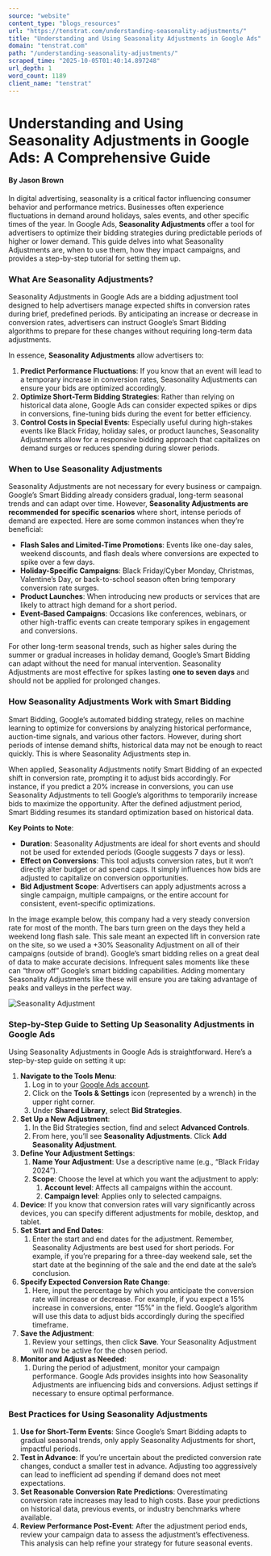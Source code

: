 ```yaml
---
source: "website"
content_type: "blogs_resources"
url: "https://tenstrat.com/understanding-seasonality-adjustments/"
title: "Understanding and Using Seasonality Adjustments in Google Ads"
domain: "tenstrat.com"
path: "/understanding-seasonality-adjustments/"
scraped_time: "2025-10-05T01:40:14.897248"
url_depth: 1
word_count: 1189
client_name: "tenstrat"
---
```


# Understanding and Using Seasonality Adjustments in Google Ads: A Comprehensive Guide

#### By Jason Brown

In digital advertising, seasonality is a critical factor influencing consumer behavior and performance metrics. Businesses often experience fluctuations in demand around holidays, sales events, and other specific times of the year. In Google Ads, **Seasonality Adjustments** offer a tool for advertisers to optimize their bidding strategies during predictable periods of higher or lower demand. This guide delves into what Seasonality Adjustments are, when to use them, how they impact campaigns, and provides a step-by-step tutorial for setting them up.

### What Are Seasonality Adjustments?

Seasonality Adjustments in Google Ads are a bidding adjustment tool designed to help advertisers manage expected shifts in conversion rates during brief, predefined periods. By anticipating an increase or decrease in conversion rates, advertisers can instruct Google’s Smart Bidding algorithms to prepare for these changes without requiring long-term data adjustments.

In essence, **Seasonality Adjustments** allow advertisers to:

1. **Predict Performance Fluctuations**: If you know that an event will lead to a temporary increase in conversion rates, Seasonality Adjustments can ensure your bids are optimized accordingly.
2. **Optimize Short-Term Bidding Strategies**: Rather than relying on historical data alone, Google Ads can consider expected spikes or dips in conversions, fine-tuning bids during the event for better efficiency.
3. **Control Costs in Special Events**: Especially useful during high-stakes events like Black Friday, holiday sales, or product launches, Seasonality Adjustments allow for a responsive bidding approach that capitalizes on demand surges or reduces spending during slower periods.

### When to Use Seasonality Adjustments

Seasonality Adjustments are not necessary for every business or campaign. Google’s Smart Bidding already considers gradual, long-term seasonal trends and can adapt over time. However, **Seasonality Adjustments are recommended for specific scenarios** where short, intense periods of demand are expected. Here are some common instances when they’re beneficial:

* **Flash Sales and Limited-Time Promotions**: Events like one-day sales, weekend discounts, and flash deals where conversions are expected to spike over a few days.
* **Holiday-Specific Campaigns**: Black Friday/Cyber Monday, Christmas, Valentine’s Day, or back-to-school season often bring temporary conversion rate surges.
* **Product Launches**: When introducing new products or services that are likely to attract high demand for a short period.
* **Event-Based Campaigns**: Occasions like conferences, webinars, or other high-traffic events can create temporary spikes in engagement and conversions.

For other long-term seasonal trends, such as higher sales during the summer or gradual increases in holiday demand, Google’s Smart Bidding can adapt without the need for manual intervention. Seasonality Adjustments are most effective for spikes lasting **one to seven days** and should not be applied for prolonged changes.

### How Seasonality Adjustments Work with Smart Bidding

Smart Bidding, Google’s automated bidding strategy, relies on machine learning to optimize for conversions by analyzing historical performance, auction-time signals, and various other factors. However, during short periods of intense demand shifts, historical data may not be enough to react quickly. This is where Seasonality Adjustments step in.

When applied, Seasonality Adjustments notify Smart Bidding of an expected shift in conversion rate, prompting it to adjust bids accordingly. For instance, if you predict a 20% increase in conversions, you can use Seasonality Adjustments to tell Google’s algorithms to temporarily increase bids to maximize the opportunity. After the defined adjustment period, Smart Bidding resumes its standard optimization based on historical data.

**Key Points to Note**:

* **Duration**: Seasonality Adjustments are ideal for short events and should not be used for extended periods (Google suggests 7 days or less).
* **Effect on Conversions**: This tool adjusts conversion rates, but it won’t directly alter budget or ad spend caps. It simply influences how bids are adjusted to capitalize on conversion opportunities.
* **Bid Adjustment Scope**: Advertisers can apply adjustments across a single campaign, multiple campaigns, or the entire account for consistent, event-specific optimizations.

In the image example below, this company had a very steady conversion rate for most of the month. The bars turn green on the days they held a weekend long flash sale. This sale meant an expected lift in conversion rate on the site, so we used a +30% Seasonality Adjustment on all of their campaigns (outside of brand). Google’s smart bidding relies on a great deal of data to make accurate decisions. Infrequent sales moments like these can “throw off” Google’s smart bidding capabilities. Adding momentary Seasonality Adjustments like these will ensure you are taking advantage of peaks and valleys in the perfect way.

![Seasonality Adjustment](https://tenstrat.com/wp-content/uploads/2024/11/Seasonality-Adjustment-300x179.jpg)

### Step-by-Step Guide to Setting Up Seasonality Adjustments in Google Ads

Using Seasonality Adjustments in Google Ads is straightforward. Here’s a step-by-step guide on setting it up:

1. **Navigate to the Tools Menu**:
    1. Log in to your [Google Ads account](https://ads.google.com/).
    2. Click on the **Tools & Settings** icon (represented by a wrench) in the upper right corner.
    3. Under **Shared Library**, select **Bid Strategies**.
2. **Set Up a New Adjustment**:
    1. In the Bid Strategies section, find and select **Advanced Controls**.
    2. From here, you’ll see **Seasonality Adjustments**. Click **Add Seasonality Adjustment**.
3. **Define Your Adjustment Settings**:
    1. **Name Your Adjustment**: Use a descriptive name (e.g., “Black Friday 2024”).
    2. **Scope**: Choose the level at which you want the adjustment to apply:
        1. **Account level**: Affects all campaigns within the account.
        2. **Campaign level**: Applies only to selected campaigns.
4. **Device**: If you know that conversion rates will vary significantly across devices, you can specify different adjustments for mobile, desktop, and tablet.
5. **Set Start and End Dates**:
    1. Enter the start and end dates for the adjustment. Remember, Seasonality Adjustments are best used for short periods. For example, if you’re preparing for a three-day weekend sale, set the start date at the beginning of the sale and the end date at the sale’s conclusion.
6. **Specify Expected Conversion Rate Change**:
    1. Here, input the percentage by which you anticipate the conversion rate will increase or decrease. For example, if you expect a 15% increase in conversions, enter “15%” in the field. Google’s algorithm will use this data to adjust bids accordingly during the specified timeframe.
7. **Save the Adjustment**:
    1. Review your settings, then click **Save**. Your Seasonality Adjustment will now be active for the chosen period.
8. **Monitor and Adjust as Needed**:
    1. During the period of adjustment, monitor your campaign performance. Google Ads provides insights into how Seasonality Adjustments are influencing bids and conversions. Adjust settings if necessary to ensure optimal performance.

### Best Practices for Using Seasonality Adjustments

1. **Use for Short-Term Events**: Since Google’s Smart Bidding adapts to gradual seasonal trends, only apply Seasonality Adjustments for short, impactful periods.
2. **Test in Advance**: If you’re uncertain about the predicted conversion rate changes, conduct a smaller test in advance. Adjusting too aggressively can lead to inefficient ad spending if demand does not meet expectations.
3. **Set Reasonable Conversion Rate Predictions**: Overestimating conversion rate increases may lead to high costs. Base your predictions on historical data, previous events, or industry benchmarks where available.
4. **Review Performance Post-Event**: After the adjustment period ends, review your campaign data to assess the adjustment’s effectiveness. This analysis can help refine your strategy for future seasonal events.